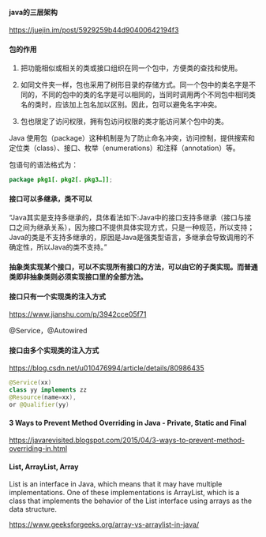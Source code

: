 #### java的三层架构
https://juejin.im/post/5929259b44d90400642194f3

#### 包的作用
1. 把功能相似或相关的类或接口组织在同一个包中，方便类的查找和使用。

2. 如同文件夹一样，包也采用了树形目录的存储方式。同一个包中的类名字是不同的，不同的包中的类的名字是可以相同的，当同时调用两个不同包中相同类名的类时，应该加上包名加以区别。因此，包可以避免名字冲突。

3. 包也限定了访问权限，拥有包访问权限的类才能访问某个包中的类。

Java 使用包（package）这种机制是为了防止命名冲突，访问控制，提供搜索和定位类（class）、接口、枚举（enumerations）和注释（annotation）等。

包语句的语法格式为：
```java
package pkg1[．pkg2[．pkg3…]];
```

#### 接口可以多继承，类不可以
“Java其实是支持多继承的，具体看法如下:Java中的接口支持多继承（接口与接口之间为继承关系），因为接口不提供具体实现方式，只是一种规范，所以支持；Java的类是不支持多继承的，原因是Java是强类型语言，多继承会导致调用的不确定性，所以Java的类不支持。”

#### 抽象类实现某个接口，可以不实现所有接口的方法，可以由它的子类实现。而普通类即非抽象类则必须实现接口里的全部方法。

#### 接口只有一个实现类的注入方式
https://www.jianshu.com/p/3942cce05f71

@Service，@Autowired

#### 接口由多个实现类的注入方式
https://blog.csdn.net/u010476994/article/details/80986435

```java
@Service(xx)
class yy implements zz
@Resource(name=xx),
or @Qualifier(yy)
```

#### 3 Ways to Prevent Method Overriding in Java - Private, Static and Final
https://javarevisited.blogspot.com/2015/04/3-ways-to-prevent-method-overriding-in.html

#### List, ArrayList, Array
List is an interface in Java, which means that it may have multiple implementations. One of these implementations is ArrayList, which is a class that implements the behavior of the List interface using arrays as the data structure.

https://www.geeksforgeeks.org/array-vs-arraylist-in-java/

